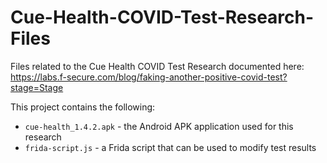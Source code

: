 # Cue-Health-COVID-Test-Research-Files
Files related to the Cue Health COVID Test Research documented here: https://labs.f-secure.com/blog/faking-another-positive-covid-test?stage=Stage

This project contains the following:

* `cue-health_1.4.2.apk` - the Android APK application used for this research
* `frida-script.js` - a Frida script that can be used to modify test results

<filler text>
